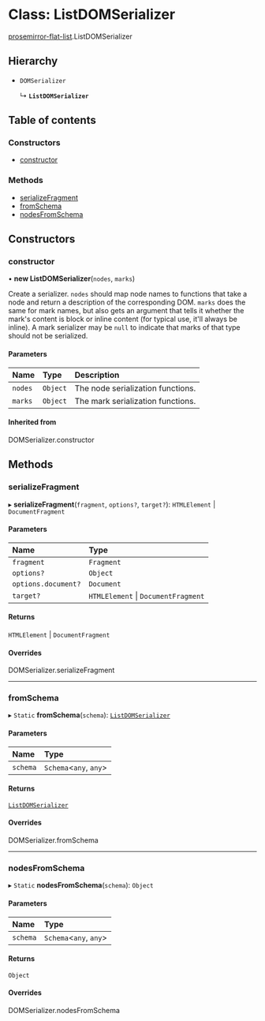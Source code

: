 # Class: ListDOMSerializer

[prosemirror-flat-list](../modules/prosemirror_flat_list.md).ListDOMSerializer

## Hierarchy

- `DOMSerializer`

  ↳ **`ListDOMSerializer`**

## Table of contents

### Constructors

- [constructor](prosemirror_flat_list.ListDOMSerializer.md#constructor)

### Methods

- [serializeFragment](prosemirror_flat_list.ListDOMSerializer.md#serializefragment)
- [fromSchema](prosemirror_flat_list.ListDOMSerializer.md#fromschema)
- [nodesFromSchema](prosemirror_flat_list.ListDOMSerializer.md#nodesfromschema)

## Constructors

### constructor

• **new ListDOMSerializer**(`nodes`, `marks`)

Create a serializer. `nodes` should map node names to functions
that take a node and return a description of the corresponding
DOM. `marks` does the same for mark names, but also gets an
argument that tells it whether the mark's content is block or
inline content (for typical use, it'll always be inline). A mark
serializer may be `null` to indicate that marks of that type
should not be serialized.

#### Parameters

| Name | Type | Description |
| :------ | :------ | :------ |
| `nodes` | `Object` | The node serialization functions. |
| `marks` | `Object` | The mark serialization functions. |

#### Inherited from

DOMSerializer.constructor

## Methods

### serializeFragment

▸ **serializeFragment**(`fragment`, `options?`, `target?`): `HTMLElement` \| `DocumentFragment`

#### Parameters

| Name | Type |
| :------ | :------ |
| `fragment` | `Fragment` |
| `options?` | `Object` |
| `options.document?` | `Document` |
| `target?` | `HTMLElement` \| `DocumentFragment` |

#### Returns

`HTMLElement` \| `DocumentFragment`

#### Overrides

DOMSerializer.serializeFragment

___

### fromSchema

▸ `Static` **fromSchema**(`schema`): [`ListDOMSerializer`](prosemirror_flat_list.ListDOMSerializer.md)

#### Parameters

| Name | Type |
| :------ | :------ |
| `schema` | `Schema`<`any`, `any`\> |

#### Returns

[`ListDOMSerializer`](prosemirror_flat_list.ListDOMSerializer.md)

#### Overrides

DOMSerializer.fromSchema

___

### nodesFromSchema

▸ `Static` **nodesFromSchema**(`schema`): `Object`

#### Parameters

| Name | Type |
| :------ | :------ |
| `schema` | `Schema`<`any`, `any`\> |

#### Returns

`Object`

#### Overrides

DOMSerializer.nodesFromSchema
